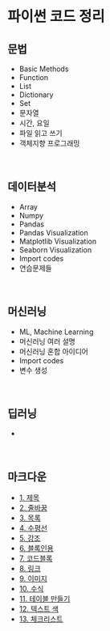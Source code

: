 # 파이썬 코드 정리



## 문법
* Basic Methods
* Function
* List
* Dictionary
* Set
* 문자열
* 시간, 요일
* 파일 읽고 쓰기
* 객체지향 프로그래밍
<br>

## 데이터분석
* Array
* Numpy
* Pandas
* Pandas Visualization
* Matplotlib Visualization
* Seaborn Visualization
* Import codes
* 연습문제들
<br>

## 머신러닝
* ML, Machine Learning
* 머신러닝 여러 설명
* 머신러닝 혼합 아이디어
* Import codes
* 변수 생성
<br>

## 딥러닝
* 
<br>

## 마크다운
* [1. 제목](#1.-제목)
* [2. 줄바꿈](#2.-줄바꿈)
* [3. 목록](#3.-목록)
* [4. 수평선](#4.-수평선)
* [5. 강조](#5.-강조)
* [6. 블록인용](#6.-블록인용)
* [7. 코드블록](#7.-코드블록)
* [8. 링크](#8.-링크)
* [9. 이미지](#9.-이미지)
* [10. 수식](#10.-수식)
* [11. 테이블 만들기](#11.-테이블-만들기)
* [12. 텍스트 색](#12.-텍스트-색)
* [13. 체크리스트](#13.-체크리스트)
<br>


